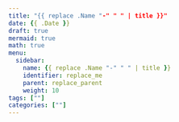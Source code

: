 ```yaml
---
title: "{{ replace .Name "-" " " | title }}"
date: {{ .Date }}
draft: true
mermaid: true
math: true
menu:
  sidebar:
    name: {{ replace .Name "-" " " | title }}
    identifier: replace_me
    parent: replace_parent
    weight: 10
tags: [""]
categories: [""]
---
```

